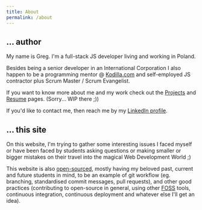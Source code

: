```yaml
---
title: About
permalink: /about
---
```

## ... author

My name is Greg. I'm a full-stack JS developer living and working in Poland.

Besides being a senior developer in an International Corporation I also happen to be
a programming mentor @ [Kodilla.com](https://kodilla.com) and self-employed JS contractor
plus Scrum Master / Scrum Evangelist.

If you want to know more about me and my work check out the [Projects](/projects)
and [Resume](/resume) pages. (Sorry... WIP there ;))

If you'd like to contact me, then reach me by
my [LinkedIn profile](https://pl.linkedin.com/in/grzegorz-twardowski-7b1082b2).


## ... this site

On this website, I'm trying to gather some interesting issues I faced myself
or have been faced by students asking questions or making smaller or bigger mistakes
on their travel into the magical Web Development World ;)

This website is also [open-sourced](https://github.com/tvardy/personal-website), mostly
having my beloved past, current and future students in mind, to be an example of
git workflow (eg. branching, standardised commit messages, pull requests),
and other good practices (contributing to open-source in general, using other
[FOSS](https://en.wikipedia.org/wiki/Free_and_open-source_software) tools,
continuous integration, continuous deployment and whatever else I'll get an idea).
